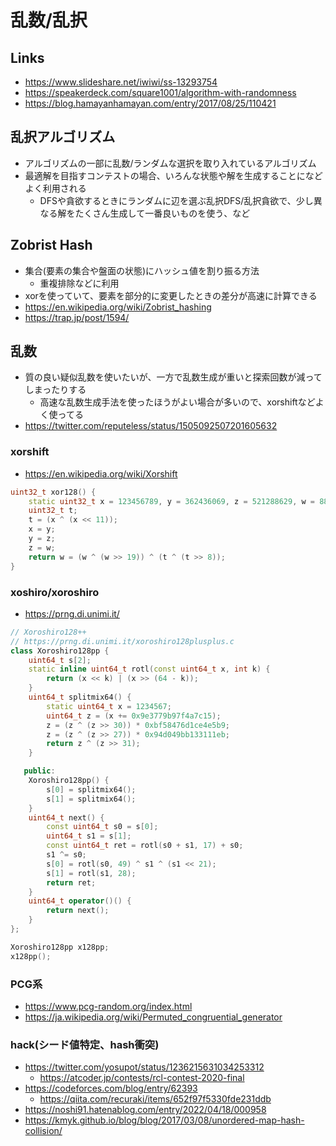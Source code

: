 # 乱数/乱択

## Links

- https://www.slideshare.net/iwiwi/ss-13293754
- https://speakerdeck.com/square1001/algorithm-with-randomness
- https://blog.hamayanhamayan.com/entry/2017/08/25/110421

## 乱択アルゴリズム

- アルゴリズムの一部に乱数/ランダムな選択を取り入れているアルゴリズム
- 最適解を目指すコンテストの場合、いろんな状態や解を生成することになどよく利用される
  - DFSや貪欲するときにランダムに辺を選ぶ乱択DFS/乱択貪欲で、少し異なる解をたくさん生成して一番良いものを使う、など

## Zobrist Hash

- 集合(要素の集合や盤面の状態)にハッシュ値を割り振る方法
  - 重複排除などに利用
- xorを使っていて、要素を部分的に変更したときの差分が高速に計算できる
- https://en.wikipedia.org/wiki/Zobrist_hashing
- https://trap.jp/post/1594/


## 乱数

- 質の良い疑似乱数を使いたいが、一方で乱数生成が重いと探索回数が減ってしまったりする
  - 高速な乱数生成手法を使ったほうがよい場合が多いので、xorshiftなどよく使ってる
- https://twitter.com/reputeless/status/1505092507201605632

### xorshift

- https://en.wikipedia.org/wiki/Xorshift

```cpp
uint32_t xor128() {
    static uint32_t x = 123456789, y = 362436069, z = 521288629, w = 88675123;
    uint32_t t;
    t = (x ^ (x << 11));
    x = y;
    y = z;
    z = w;
    return w = (w ^ (w >> 19)) ^ (t ^ (t >> 8));
}
```

### xoshiro/xoroshiro

- https://prng.di.unimi.it/

```cpp
// Xoroshiro128++
// https://prng.di.unimi.it/xoroshiro128plusplus.c
class Xoroshiro128pp {
    uint64_t s[2];
    static inline uint64_t rotl(const uint64_t x, int k) {
        return (x << k) | (x >> (64 - k));
    }
    uint64_t splitmix64() {
        static uint64_t x = 1234567;
        uint64_t z = (x += 0x9e3779b97f4a7c15);
        z = (z ^ (z >> 30)) * 0xbf58476d1ce4e5b9;
        z = (z ^ (z >> 27)) * 0x94d049bb133111eb;
        return z ^ (z >> 31);
    }

   public:
    Xoroshiro128pp() {
        s[0] = splitmix64();
        s[1] = splitmix64();
    }
    uint64_t next() {
        const uint64_t s0 = s[0];
        uint64_t s1 = s[1];
        const uint64_t ret = rotl(s0 + s1, 17) + s0;
        s1 ^= s0;
        s[0] = rotl(s0, 49) ^ s1 ^ (s1 << 21);
        s[1] = rotl(s1, 28);
        return ret;
    }
    uint64_t operator()() {
        return next();
    }
};

Xoroshiro128pp x128pp;
x128pp();
```

### PCG系

- https://www.pcg-random.org/index.html
- https://ja.wikipedia.org/wiki/Permuted_congruential_generator


### hack(シード値特定、hash衝突)

- https://twitter.com/yosupot/status/1236215631034253312
  - https://atcoder.jp/contests/rcl-contest-2020-final
- https://codeforces.com/blog/entry/62393
  - https://qiita.com/recuraki/items/652f97f5330fde231ddb
- https://noshi91.hatenablog.com/entry/2022/04/18/000958
- https://kmyk.github.io/blog/blog/2017/03/08/unordered-map-hash-collision/


